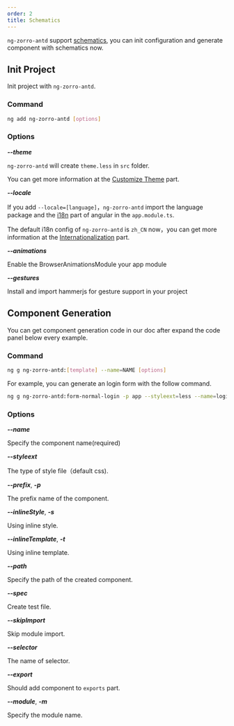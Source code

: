 ```yaml
---
order: 2
title: Schematics
---
```

`ng-zorro-antd` support [schematics](https://blog.angular.io/schematics-an-introduction-dc1dfbc2a2b2), you can init configuration and generate component with schematics now.

## Init Project

Init project with `ng-zorro-antd`.

### Command

```bash
ng add ng-zorro-antd [options]
```

### Options

***--theme***

`ng-zorro-antd` will create `theme.less` in `src` folder.

You can get more information at the [Customize Theme](/docs/customize-theme/en) part.

***--locale***

If you add `--locale=[language]`，`ng-zorro-antd` import the language package and the [i18n](https://angular.io/guide/i18n) part of angular in the `app.module.ts`.

The default i18n config of `ng-zorro-antd` is `zh_CN` now，you can get more information at the [Internationalization](/docs/i18n/en) part.

***--animations***

Enable the BrowserAnimationsModule your app module

***--gestures***

Install and import hammerjs for gesture support in your project

## Component Generation

You can get component generation code in our doc after expand the code panel below every example.

### Command

```bash
ng g ng-zorro-antd:[template] --name=NAME [options]
```

For example, you can generate an login form with the follow command.

```bash
ng g ng-zorro-antd:form-normal-login -p app --styleext=less --name=login
```

### Options

***--name***

Specify the component name(required)

***--styleext***

The type of style file（default css).

***--prefix***, ***-p***

The prefix name of the component.

***--inlineStyle***, ***-s***

Using inline style.

***--inlineTemplate***, ***-t***

Using inline template.

***--path***

Specify the path of the created component.

***--spec***

Create test file.

***--skipImport***

Skip module import.

***--selector***

The name of selector.

***--export***

Should add component to `exports` part.

***--module***, ***-m***

Specify the module name.

